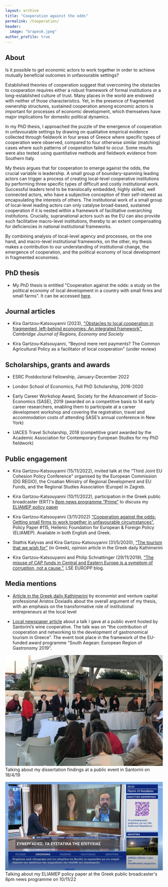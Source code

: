 ```yaml
---
layout: archive
title: "Cooperation against the odds"
permalink: /Cooperation/
header: 
  image: "Grapes6.jpeg"
author_profile: true
---
```

## About

Is it possible to get economic actors to work together in order to achieve mutually beneficial outcomes in unfavourable settings? 

Established theories of cooperation suggest that overcoming the obstacles to cooperation requires either a robust framework of formal institutions or a long-established culture of trust. Many places in the world are endowed with neither of those characteristics. Yet, in the presence of fragmented ownership structures, sustained cooperation among economic actors is important for processes of economic development, which themselves have major implications for domestic political dynamics.

In my PhD thesis, I approached the puzzle of the emergence of cooperation in unfavourable settings by drawing on qualitative empirical evidence collected through fieldwork in four areas of Greece where specific types of cooperation were observed, compared to four otherwise similar (matching) cases where such patterns of cooperation failed to occur. Some results were also tested using quantitative methods and fieldwork evidence from Southern Italy.  

My thesis argues that for cooperation to emerge against the odds, the crucial variable is leadership. A small group of boundary-spanning leading actors can trigger a process of creating local-level cooperative institutions by performing three specific types of difficult and costly institutional work. Successful leaders tend to be translocally embedded, highly skilled, well connected actors, who have a subjective conception of their self-interest as encapsulating the interests of others. The institutional work of a small group of local-level leading actors can only catalyse broad-based, sustained cooperation if it is nested within a framework of facilitative overarching institutions. Crucially, supranational actors such as the EU can also provide such facilitative macro-level institutions, thereby to an extent compensating for deficiencies in national institutional frameworks.

By combining analysis of local-level agency and processes, on the one hand, and macro-level institutional frameworks, on the other, my thesis makes a contribution to our understanding of institutional change, the emergence of cooperation, and the political economy of local development in fragmented economies.

## PhD thesis

* My PhD thesis is entitled "Cooperation against the odds: a study on the political economy of local development in a country with small firms and small farms". It can be accessed [here](http://etheses.lse.ac.uk/4307/).

## Journal articles

* Kira Gartzou-Katsouyanni (2023), ["Obstacles to local cooperation in fragmented, left-behind economies: An integrated framework"](https://doi.org/10.1093/cjres/rsad037), *Cambridge Journal of Regions, Economy and Society*

* Kira Gartzou-Katsouyanni, "Beyond mere rent payments? The Common Agricultural Policy as a facilitator of local cooperation" (under review)

## Scholarships, grants and awards

* ESRC Postdoctoral Fellowship, January-December 2022

* London School of Economics, Full PhD Scholarship, 2016-2020

* Early Career Workshop Award, Society for the Advancement of Socio-Economics (SASE), 2019 (awarded on a competitive basis to 14 early career researchers, enabling them to participate at a career development workshop and covering the registration, travel and accommodation costs of attending SASE’s annual conference in New York)

* UACES Travel Scholarship, 2018 (competitive grant awarded by the Academic Association for Contemporary European Studies for my PhD fieldwork)

## Public engagement

* Kira Gartzou-Katsouyanni (15/11/2022), invited talk at the “Third Joint EU Cohesion Policy Conference" organised by the European Commission (DG REGIO), the Croatian Ministry of Regional Development and EU Funds, and the Regional Studies Association (Europe) in Zagreb.

* Kira Gartzou-Katsouyanni (10/11/2022), participation in the Greek public broadcaster (ERT)'s [8pm news programme “Prime”](https://drive.google.com/file/d/1mnO7Z4LoV3NeVGoBj5rwQkbyAxhhnDOA/view?usp=sharing) to discuss my [ELIAMEP policy paper](https://www.eliamep.gr/en/publication/%ce%b7-%cf%83%cf%85%ce%bd%ce%b5%cf%81%ce%b3%ce%b1%cf%83%ce%af%ce%b1-%cf%83%ce%b5-%ce%b1%ce%bd%cf%84%ce%af%ce%be%ce%bf%ce%b5%cf%82-%cf%83%cf%85%ce%bd%ce%b8%ce%ae%ce%ba%ce%b5%cf%82-%cf%80%cf%8e%cf%82/)

* Kira Gartzou-Katsouyanni (3/11/2022) [“Cooperation against the odds: Getting small firms to work together in unfavourable circumstances”](https://www.eliamep.gr/en/publication/%ce%b7-%cf%83%cf%85%ce%bd%ce%b5%cf%81%ce%b3%ce%b1%cf%83%ce%af%ce%b1-%cf%83%ce%b5-%ce%b1%ce%bd%cf%84%ce%af%ce%be%ce%bf%ce%b5%cf%82-%cf%83%cf%85%ce%bd%ce%b8%ce%ae%ce%ba%ce%b5%cf%82-%cf%80%cf%8e%cf%82/), Policy Paper #115, Hellenic Foundation for European & Foreign Policy (ELIAMEP). Available in both English and Greek.

* Stathis Kalyvas and Kira Gartzou-Katsouyanni (31/5/2020), [“The tourism that we wish for”](https://www.kathimerini.gr/opinion/1080743/o-toyrismos-poy-epithymoyme/) (in Greek), opinion article in the Greek daily Kathimerini

* Kira Gartzou-Katsouyanni and Philip Schnattinger (29/11/2019), [“The misuse of CAP funds in Central and Eastern Europe is a symptom of corruption, not a cause.”](https://blogs.lse.ac.uk/europpblog/2019/11/29/the-misuse-of-cap-funds-in-central-and-eastern-europe-is-a-symptom-of-corruption-not-a-cause/), LSE EUROPP blog.

## Media mentions

* [Article in the Greek daily Kathimerini](https://www.kathimerini.gr/opinion/561651055/i-synergasia-se-antixoes-synthikes/) by economist and venture capital professional Aristos Doxiadis about the overall argument of my thesis, with an emphasis on the transformative role of institutional entrepreneurs at the local level 

* [Local newspaper article](https://cyclades24.gr/2019/04/santorini-aegean-mamas-know-best-aegean-gardeners/) about a talk I gave at a public event hosted by Santorini’s wine cooperative. The talk was on “the contribution of cooperation and networking to the development of gastronomical tourism in Greece”. The event took place in the framework of the EU-funded award programme “South Aegean: European Region of Gastronomy 2019”.

![](/images/Santo.jpeg)
Talking about my dissertation findings at a public event in Santorini on 18/4/19

[![](/images/ERT.jpeg)](https://drive.google.com/file/d/1mnO7Z4LoV3NeVGoBj5rwQkbyAxhhnDOA/view?usp=sharing)
Talking about my ELIAMEP policy paper at the Greek public broadcaster's 8pm news programme on 10/11/22



 